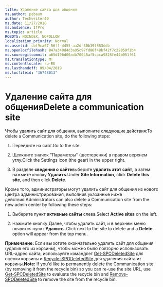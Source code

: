 ```yaml
---
title: Удаление сайта для общения
ms.author: pebaum
author: Techwriter40
ms.date: 11/27/2018
ms.audience: ITPro
ms.topic: article
ROBOTS: NOINDEX, NOFOLLOW
localization_priority: Normal
ms.assetid: cbf9ca67-56ff-4455-aa2d-30b39f883ddb
ms.openlocfilehash: 847a340d4d3a05c97fd86f48bf42f7c22859f1b4
ms.sourcegitcommit: a65d196d00adb70045af5caca9828fe44b951f61
ms.translationtype: MT
ms.contentlocale: ru-RU
ms.lasthandoff: 09/04/2019
ms.locfileid: "36748013"
---
```

# <a name="delete-a-communication-site"></a><span data-ttu-id="124d6-102">Удаление сайта для общения</span><span class="sxs-lookup"><span data-stu-id="124d6-102">Delete a communication site</span></span>

<span data-ttu-id="124d6-103">Чтобы удалить сайт для общения, выполните следующие действия:</span><span class="sxs-lookup"><span data-stu-id="124d6-103">To delete a Communication site, do the following steps:</span></span> 
  
1. <span data-ttu-id="124d6-104">Перейдите на сайт.</span><span class="sxs-lookup"><span data-stu-id="124d6-104">Go to the site.</span></span> 
  
2. <span data-ttu-id="124d6-105">Щелкните значок "Параметры" (шестеренки) в правом верхнем углу.</span><span class="sxs-lookup"><span data-stu-id="124d6-105">Click the Settings icon (the gear) in the upper right.</span></span> 
  
3. <span data-ttu-id="124d6-106">В разделе **сведения о сайте**выберите **удалить этот сайт**, а затем нажмите кнопку **Удалить**.</span><span class="sxs-lookup"><span data-stu-id="124d6-106">Under **Site Information**, click **Delete this site**, and then click **Delete**.</span></span> 
  
<span data-ttu-id="124d6-107">Кроме того, администраторы могут удалить сайт для общения из нового центра администрирования, выполнив указанные ниже действия.</span><span class="sxs-lookup"><span data-stu-id="124d6-107">Administrators can also delete a Communication site from the new admin center by following these steps:</span></span> 
  
1. <span data-ttu-id="124d6-108">Выберите пункт **активные сайты** слева.</span><span class="sxs-lookup"><span data-stu-id="124d6-108">Select **Active sites** on the left.</span></span> 
  
2. <span data-ttu-id="124d6-109">Нажмите кнопку Далее, чтобы удалить сайт, и в верхнем меню появится пункт **Удалить** .</span><span class="sxs-lookup"><span data-stu-id="124d6-109">Click next to the site to delete and a **Delete** option will appear from the top menu.</span></span> 
  
 <span data-ttu-id="124d6-110">**Примечание:** Если вы хотите окончательно удалить сайт для общения (удалив его из корзины), чтобы можно было повторно использовать URL-адрес сайта, используйте командлет [Get-SPODeletedSite](https://aka.ms/Get-SPODeletedSite) для оценки корзины и [Recycle-SPODeletedSite](https://aka.ms/Remove-SPODeletedSite) для удаления сайта из корзины.</span><span class="sxs-lookup"><span data-stu-id="124d6-110">**Note:** If you'd like to permanently delete the Communication site (by removing it from the recycle bin) so you can re-use the site URL, use [Get-SPODeletedSite](https://aka.ms/Get-SPODeletedSite) to evaluate the recycle bin and [Remove-SPODeletedSite](https://aka.ms/Remove-SPODeletedSite) to remove the site from the recycle bin.</span></span> 
  

